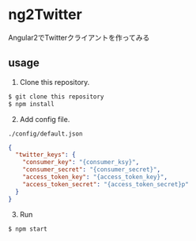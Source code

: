 # ng2Twitter

Angular2でTwitterクライアントを作ってみる

## usage

1. Clone this repository.
```bash
$ git clone this repository
$ npm install
```
2. Add config file.

`./config/default.json`
```json
{
  "twitter_keys": {
    "consumer_key": "{consumer_ksy}",
    "consumer_secret": "{consumer_secret}",
    "access_token_key": "{access_token_key}",
    "access_token_secret": "{access_token_secret}p"
  }
}
```
3. Run
```bash
$ npm start
```
